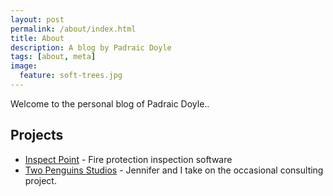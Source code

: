 ```yaml
---
layout: post
permalink: /about/index.html
title: About
description: A blog by Padraic Doyle
tags: [about, meta]
image:
  feature: soft-trees.jpg
---
```


Welcome to the personal blog of Padraic Doyle..

## Projects
- [Inspect Point](http://www.inspectpoint.com/) - Fire protection inspection software
- [Two Penguins Studios](http://www.twopenguinsstudios.com) - Jennifer and I take on the occasional consulting project.

